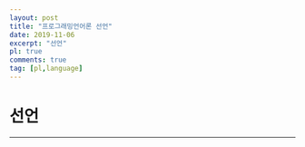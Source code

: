 ```yaml
---
layout: post
title: "프로그래밍언어론 선언"
date: 2019-11-06
excerpt: "선언"
pl: true
comments: true
tag: [pl,language]
---
```

<h1>선언</h1>
<hr>